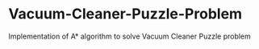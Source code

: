 # Vacuum-Cleaner-Puzzle-Problem
Implementation of A* algorithm to solve Vacuum Cleaner Puzzle problem
